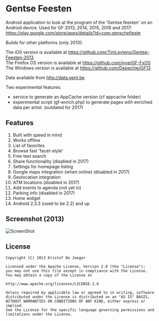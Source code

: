 Gentse Feesten
==============

Android application to look at the program of the 'Gentse feesten' on an Android device.
Used for GF 2013, 2014, 2015, 2016 and 2017: https://play.google.com/store/apps/details?id=com.genschefieste

Builds for other platforms (only 2013):

The iOS version is available at https://github.com/TimLeytens/Gentse-Feesten-2013  
The Firefox OS version is available at https://github.com/jyve/GF-FxOS  
The Windows version is available at https://github.com/Depechie/GF13

Data available from http://data.gent.be

Two experimental features:

- service to generate an AppCache version (cf appcache folder)
- experimental script (gf-enrich.php) to generate pages with enriched data per artist.
  (outdated for 2017)

Features
--------

1. Built with speed in mind
2. Works offline
3. List of favorites
4. Browse fast 'facet-style'
5. Free text search
6. Share functionality (disabled in 2017)
7. Settings for homepage listing
8. Google maps integration (when online) (disabled in 2017)
9. Geolocation integration
10. ATM locations (disabled in 2017)
11. Add events to agenda (not yet in)
12. Parking info (disabled in 2017)
13. Home widget
14. Android 2.3.3 (used to be 2.2) and up

Screenshot (2013)
-----------------

![ScreenShot](https://realize.be/sites/default/files/Screenshot_2013-06-19-15-35-04.png)

License
-------

    Copyright (C) 2013 Kristof De Jaeger

    Licensed under the Apache License, Version 2.0 (the "License");
    you may not use this file except in compliance with the License.
    You may obtain a copy of the License at

    http://www.apache.org/licenses/LICENSE-2.0

    Unless required by applicable law or agreed to in writing, software
    distributed under the License is distributed on an "AS IS" BASIS,
    WITHOUT WARRANTIES OR CONDITIONS OF ANY KIND, either express or implied.
    See the License for the specific language governing permissions and
    limitations under the License.
